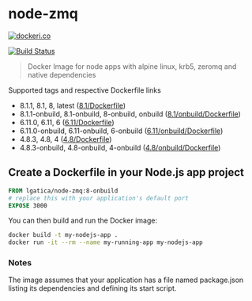 # node-zmq

[![dockeri.co](http://dockeri.co/image/lgatica/node-zmq)](https://hub.docker.com/r/lgatica/node-zmq/)

[![Build Status](https://travis-ci.org/lgaticaq/node-zmq.svg?branch=master)](https://travis-ci.org/lgaticaq/node-zmq)

> Docker Image for node apps with alpine linux, krb5, zeromq and native dependencies

Supported tags and respective Dockerfile links

- 8.1.1, 8.1, 8, latest ([8.1/Dockerfile](https://github.com/lgaticaq/node-zmq/blob/master/8.1.1/Dockerfile))
- 8.1.1-onbuild, 8.1-onbuild, 8-onbuild, onbuild ([8.1/onbuild/Dockerfile](https://github.com/lgaticaq/node-zmq/blob/master/8.1.1/onbuild/Dockerfile))
- 6.11.0, 6.11, 6 ([6.11/Dockerfile](https://github.com/lgaticaq/node-zmq/blob/master/6.11.0/Dockerfile))
- 6.11.0-onbuild, 6.11-onbuild, 6-onbuild ([6.11/onbuild/Dockerfile](https://github.com/lgaticaq/node-zmq/blob/master/6.11.0/onbuild/Dockerfile))
- 4.8.3, 4.8, 4 ([4.8/Dockerfile](https://github.com/lgaticaq/node-zmq/blob/master/4.8.3/Dockerfile))
- 4.8.3-onbuild, 4.8-onbuild, 4-onbuild ([4.8/onbuild/Dockerfile](https://github.com/lgaticaq/node-zmq/blob/master/4.8.3/onbuild/Dockerfile))

## Create a Dockerfile in your Node.js app project
```dockerfile
FROM lgatica/node-zmq:8-onbuild
# replace this with your application's default port
EXPOSE 3000
```

You can then build and run the Docker image:

```bash
docker build -t my-nodejs-app .
docker run -it --rm --name my-running-app my-nodejs-app
```

### Notes
The image assumes that your application has a file named package.json listing its dependencies and defining its start script.
